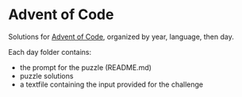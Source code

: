 # Advent of Code

Solutions for [Advent of Code](https://adventofcode.com), organized by year, language, then day.  

Each day folder contains:
- the prompt for the puzzle (README.md)
- puzzle solutions
- a textfile containing the input provided for the challenge

